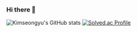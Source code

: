 ### Hi there 👋

<!--
**kimseongyu/kimseongyu** is a ✨ _special_ ✨ repository because its `README.md` (this file) appears on your GitHub profile.

Here are some ideas to get you started:

- 🔭 I’m currently working on ...
- 🌱 I’m currently learning ...
- 👯 I’m looking to collaborate on ...
- 🤔 I’m looking for help with ...
- 💬 Ask me about ...
- 📫 How to reach me: ...
- 😄 Pronouns: ...
- ⚡ Fun fact: ...
-->

![Kimseongyu's GitHub stats](https://github-readme-stats.vercel.app/api?username=kimseongyu&show_icons=true&bg_color=00000000)
[![Solved.ac Profile](http://mazassumnida.wtf/api/v2/generate_badge?boj=ays0321)](https://solved.ac/ays0321/)
